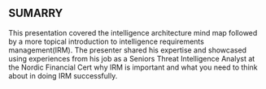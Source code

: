 ## SUMARRY
This presentation covered the intelligence architecture mind map followed by a more topical introduction to intelligence requirements management(IRM). The presenter shared his expertise and showcased using experiences from his job as a Seniors Threat Intelligence Analyst at the Nordic Financial Cert why IRM is important and what you need to think about in doing IRM successfully.
